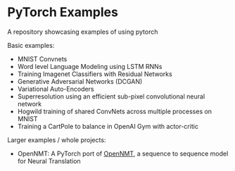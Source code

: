 # PyTorch Examples

A repository showcasing examples of using pytorch

Basic examples:
- MNIST Convnets
- Word level Language Modeling using LSTM RNNs
- Training Imagenet Classifiers with Residual Networks
- Generative Adversarial Networks (DCGAN)
- Variational Auto-Encoders
- Superresolution using an efficient sub-pixel convolutional neural network
- Hogwild training of shared ConvNets across multiple processes on MNIST
- Training a CartPole to balance in OpenAI Gym with actor-critic

Larger examples / whole projects:
- OpenNMT: A PyTorch port of [OpenNMT](https://gitter.im/OpenNMT/openmt), a sequence to sequence model for Neural Translation
